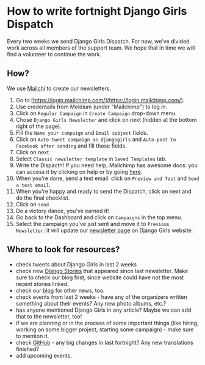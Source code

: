 # How to write fortnight Django Girls Dispatch

Every two weeks we send Django Girls Dispatch. For now, we've divided work across all members of the support team. We hope that in time we will find a volunteer to continue the work.

## How?

We use [Mailchi](https://login.mailchimp.com/) to create our newsletters.

1. Go to [https://login.mailchimp.com/](https://login.mailchimp.com/).
2. Use credentails from Meldium (under "Mailchimp") to log in.
3. Click on `Regular Campaign` in `Create Campaign` drop-down menu.
4. Chose `Django Girls Newsletter` and click on next (hidden at the bottom right of the page).
5. Fill the `Name your campaign` and `Email subject` fields.
6. Click on `Auto-tweet campaign as djangogirls` and `Auto-post to Facebook after sending` and fill those fields.
7. Click on next.
8. Select `Classic newsletter template` in `Saved Templates` tab.
9. Write the Dispacth! If you need help, Mailchimp has awesome docs: you can access it by clicking on help or by going [here](http://kb.mailchimp.com/).
10. When you're done, send a test email: click on `Preview and Test` and `Send a test email`.
11. When you're happy and ready to send the Dispatch, click on next and do the final checklist.
12. Click on `send`
13. Do a victory dance, you've earned it!
14. Go back to the Dashboard and click on `Campaigns` in the top menu.
15. Select the campaign you've just sent and move it to `Previous Newsletter`: it will update our [newsletter page](https://djangogirls.org/newsletter/) on Django Girls website.

## Where to look for resources?

* check tweets about Django Girls in last 2 weeks
* check new [Django Stories](https://djangogirls.org/story/) that appeared since last newsletter. Make sure to check our blog first, since website could have not the most recent stories linked.
* check our [blog](http://blog.djangogirls.org/) for other news, too.
* check events from last 2 weeks - have any of the organizers written something about their events? Any new photo albums, etc.?
* has anyone mentioned Django Girls in any article? Maybe we can add that to the newsletter, too!
* if we are planning or in the process of some important things (like hiring, working on some bigger project, starting some campaign) - make sure to mention it. 
* check [GitHub](https://github.com/DjangoGirls/tutorial) - any big changes in last fortnight? Any new translations finished?
* add upcoming events.
